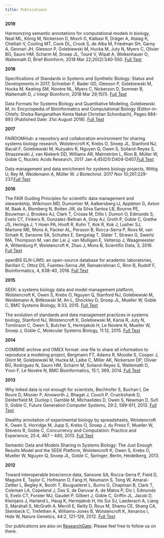```yaml
---
title: Publications
---
```



**2019**

Harmonizing semantic annotations for computational models in biology, Neal ML, König M, Nickerson D, Mısırlı G, Kalbasi R, Dräger A, Atalag K, Chelliah V, Cooling MT, Cook DL, Crook S, de Alba M, Friedman SH, Garny A, Gennari JH, Gleeson P, Golebiewski M, Hucka M, Juty N, Myers C, Olivier BG, Sauro HM, Scharm M, Snoep JL, Touré V, Wipat A, Wolkenhauer O, Waltemath D, Brief Bioinform, 2019 Mar 22;20(2):540-550. [Full Text](https://doi.org/10.1093/bib/bby087)

**2018**

Specifications of Standards in Systems and Synthetic Biology: Status and Developments in 2017, Schreiber F, Bader GD, Gleeson P, Golebiewski M, Hucka M, Keating SM, Novère NL, Myers C, Nickerson D, Sommer B, Waltemath D, J Integr Bioinform, 2018 Mar 29;15(1). [Full Text](https://doi.org/10.1515/jib-2018-0013)

Data Formats for Systems Biology and Quantitative Modeling, Golebiewski M,  in: Encyclopedia of Bioinformatics and Computational Biology (Editor-in-Chiefs: Shoba Ranganathan Kenta Nakai Christian Schonbach), Pages 884-893 (Published Date: 31st August 2018). [Full Text](https://doi.org/10.1016/B978-0-12-809633-8.20471-8)

**2017**

FAIRDOMHub: a repository and collaboration environment for sharing systems biology research, Wolstencroft K, Krebs O, Snoep JL, Stanford NJ, Bacall F, Golebiewski M, Kuzyakiv R, Nguyen Q, Owen S, Soiland-Reyes S, Straszewski J, van Niekerk DD, Williams AR, Malmström L, Rinn B, Müller W, Goble C, Nucleic Acids Research, 2017 Jan 4;45(D1):D404-D407.[Full Text](https://doi.org/10.1093/nar/gkw1032)

Data management and data enrichment for systems biology projects, Wittig U, Rey M, Weidemann A, Müller W. J Biotechnol. 2017 Nov 10;261:229-237.[Full Text](https://doi.org/10.1016/j.jbiotec.2017.06.007)

**2016**

The FAIR Guiding Principles for scientific data management and stewardship, Wilkinson MD, Dumontier M, Aalbersberg IJ, Appleton G, Axton M, Baak A, Blomberg N, Boiten JW, da Silva Santos LB, Bourne PE, Bouwman J, Brookes AJ, Clark T, Crosas M, Dillo I, Dumon O, Edmunds S, Evelo CT, Finkers R, Gonzalez-Beltran A, Gray AJ, Groth P, Goble C, Grethe JS, Heringa J, ‘t Hoen PA, Hooft R, Kuhn T, Kok R, Kok J, Lusher SJ, Martone ME, Mons A, Packer AL, Persson B, Rocca-Serra P, Roos M, van Schaik R, Sansone SA, Schultes E, Sengstag T, Slater T, Strawn G, Swertz MA, Thompson M, van der Lei J, van Mulligen E, Velterop J, Waagmeester A, Wittenburg P, Wolstencroft K, Zhao J, Mons B, Scientific Data, 3, 2016. [Full Text](https://doi.org/10.1038/sdata.2016.18)

openBIS ELN-LIMS: an open-source database for academic laboratories, Barillari C, Ottoz DS, Fuentes-Serna JM, Ramakrishnan C, Rinn B, Rudolf F, Bioinformatics, 4,  638-40, 2016. [Full Text](https://doi.org/10.1093/bioinformatics/btv606)

**2015**

SEEK: a systems biology data and model management platform, Wolstencroft K, Owen S, Krebs O, Nguyen Q, Stanford NJ, Golebiewski M, Weidemann A, Bittkowski M, An L, Shockley D, Snoep JL, Mueller W, Goble C, BMC Systems Biology, 9:33,  2015. [Full Text](https://doi.org/10.1186/s12918-015-0174-y)

The evolution of standards and data management practices in systems biology, Stanford NJ, Wolstencroft K, Golebiewski M, Kania R, Juty N, Tomlinson C, Owen S, Butcher S, Hermjakob H, Le Novère N, Mueller W, Snoep J, Goble C, Molecular Systems Biology, 11:12, 2015. [Full Text](https://doi.org/10.15252/msb.20156053)

**2014**

COMBINE archive and OMEX format: one file to share all information to reproduce a modeling project, Bergmann FT, Adams R, Moodie S, Cooper J, Glont M, Golebiewski M, Hucka M, Laibe C, Miller AK, Nickerson DP, Olivier BG, Rodriguez N, Sauro HM, Scharm M, Soiland-Reyes S, Waltemath D, Yvon F, Le Novère N, BMC Bioinformatics, 15:1, 369, 2014. [Full Text](https://doi.org/10.1186/s12859-014-0369-z)

**2013**

Why linked data is not enough for scientists, Bechhofer S, Buchan I, De Roure D, Missier P, Ainsworth J, Bhagat J, Couch P, Cruickshank D, Delderfield M, Dunlop I, Gamble M, Michaelides D, Owen S, Newman D, Sufi S, Goble C, Future Generation Computer Systems, 29:2, 599-611, 2013. [Full Text](https://doi.org/10.1016/j.future.2011.08.004)

Stealthy annotation of experimental biology by spreadsheets, Wolstencroft K, Owen S, Horridge M, Jupp S, Krebs O, Snoep J, du Preez F, Mueller W, Stevens R, Goble C, Concurrency and Computation: Practice and Experience, 25:4, 467 – 480, 2013. [Full Text](https://doi.org/10.1002/cpe.2941)

Semantic Data and Models Sharing in Systems Biology: The Just Enough Results Model and the SEEK Platform, Wolstencroft K, Owen S, Krebs O, Mueller W, Nguyen Q, Snoep JL, Goble C, Springer, Berlin, Heidelberg, 2013.

**2012**

Toward interoperable bioscience data, Sansone SA, Rocca-Serra P, Field D, Maguire E, Taylor C, Hofmann O, Fang H, Neumann S, Tong W, Amaral-Zettler L, Begley K, Booth T, Bougueleret L, Burns G, Chapman B, Clark T, Coleman LA, Copeland J, Das S, de Daruvar A, de Matos P, Dix I, Edmunds S, Evelo CT, Forster MJ, Gaudet P, Gilbert J, Goble C, Griffin JL, Jacob D, Kleinjans J, Harland L, Haug K, Hermjakob H, Ho Sui SJ, Laederach A, Liang S, Marshall S, McGrath A, Merrill E, Reilly D, Roux M, Shamu CE, Shang CA, Steinbeck C, Trefethen A, Williams-Jones B, Wolstencroft K, Xenarios I, Hide W, Nature Genetics, 44:2, 121-126, 2012. [Full Text](https://doi.org/10.1038/ng.1054)

Our publications are also on [ResearchGate](https://www.researchgate.net/project/FAIRDOM).  Please feel free to follow us on there.


